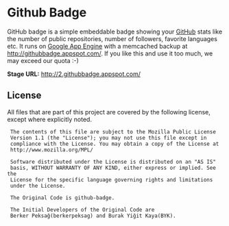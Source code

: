 # Github Badge

GitHub badge is a simple embeddable badge showing your [GitHub](http://github.com/) stats like the number of public repositories, number of followers, favorite languages etc.
It runs on [Google App Engine](http://code.google.com/appengine/) with a memcached backup at http://githubbadge.appspot.com/. If you like this and use it too much, we may exceed our quota :-)

**Stage URL:** http://2.githubbadge.appspot.com/

## License
All files that are part of this project are covered by the following license, except where explicitly noted.

     The contents of this file are subject to the Mozilla Public License
     Version 1.1 (the "License"); you may not use this file except in
     compliance with the License. You may obtain a copy of the License at
     http://www.mozilla.org/MPL/

     Software distributed under the License is distributed on an "AS IS"
     basis, WITHOUT WARRANTY OF ANY KIND, either express or implied. See the
     License for the specific language governing rights and limitations
     under the License.

     The Original Code is github-badge.

     The Initial Developers of the Original Code are 
     Berker Peksağ(berkerpeksag) and Burak Yiğit Kaya(BYK).